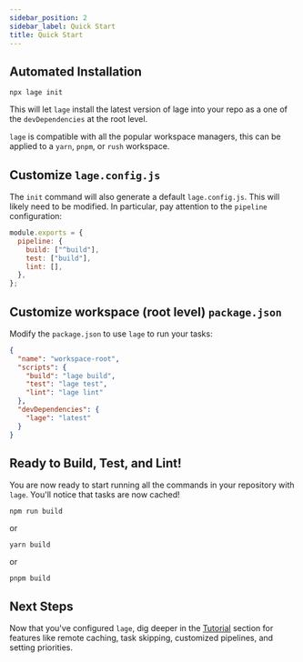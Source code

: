 ```yaml
---
sidebar_position: 2
sidebar_label: Quick Start
title: Quick Start
---
```


## Automated Installation

```
npx lage init
```

This will let `lage` install the latest version of lage into your repo as a one of the `devDependencies` at the root level.

`lage` is compatible with all the popular workspace managers, this can be applied to a `yarn`, `pnpm`, or `rush` workspace.

## Customize `lage.config.js`

The `init` command will also generate a default `lage.config.js`. This will likely need to be modified. In particular, pay attention to the `pipeline`
configuration:

```js
module.exports = {
  pipeline: {
    build: ["^build"],
    test: ["build"],
    lint: [],
  },
};
```

## Customize workspace (root level) `package.json`

Modify the `package.json` to use `lage` to run your tasks:

```json
{
  "name": "workspace-root",
  "scripts": {
    "build": "lage build",
    "test": "lage test",
    "lint": "lage lint"
  },
  "devDependencies": {
    "lage": "latest"
  }
}
```

## Ready to Build, Test, and Lint!

You are now ready to start running all the commands in your repository with `lage`. You'll notice that tasks are now cached!

```
npm run build
```

or

```
yarn build
```

or

```
pnpm build
```

## Next Steps

Now that you've configured `lage`, dig deeper in the [Tutorial](Tutorial/pipeline.md) section for features like remote caching, task skipping, customized pipelines, and setting priorities.
